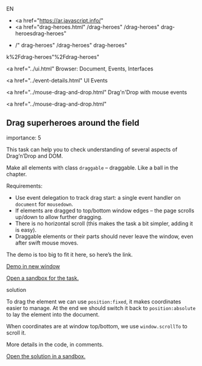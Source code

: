 EN

- <a href="https://ar.javascript.info/"
- <a href="drag-heroes.html"
  /drag-heroes"
  /drag-heroes"
  drag-heroesdrag-heroes"

<!-- -->

- /"
  drag-heroes"
  /drag-heroes"
  drag-heroes"

k%2Fdrag-heroes"%2Fdrag-heroes" </a>

<a href="../ui.html" Browser: Document, Events, Interfaces</span></a>

<a href="../event-details.html" UI Events</span></a>

<a href="../mouse-drag-and-drop.html" Drag'n'Drop with mouse events</span></a>

<a href="../mouse-drag-and-drop.html"

## Drag superheroes around the field

<span class="task__importance" title="How important is the task, from 1 to 5">importance: 5</span>

This task can help you to check understanding of several aspects of Drag’n’Drop and DOM.

Make all elements with class `draggable` – draggable. Like a ball in the chapter.

Requirements:

- Use event delegation to track drag start: a single event handler on `document` for `mousedown`.
- If elements are dragged to top/bottom window edges – the page scrolls up/down to allow further dragging.
- There is no horizontal scroll (this makes the task a bit simpler, adding it is easy).
- Draggable elements or their parts should never leave the window, even after swift mouse moves.

The demo is too big to fit it here, so here’s the link.

[Demo in new window](https://en.js.cx/task/drag-heroes/solution/)

[Open a sandbox for the task.](https://plnkr.co/edit/lAng5DJhG41lE78n?p=preview)

solution

To drag the element we can use `position:fixed`, it makes coordinates easier to manage. At the end we should switch it back to `position:absolute` to lay the element into the document.

When coordinates are at window top/bottom, we use `window.scrollTo` to scroll it.

More details in the code, in comments.

[Open the solution in a sandbox.](https://plnkr.co/edit/KxqImMT4P0ySjN97?p=preview)
